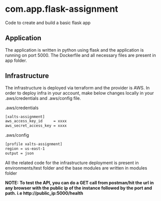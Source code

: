 # com.app.flask-assignment
Code to create and build a basic flask app

## Application 
The application is written in python using flask and the application is running on port 5000.
The Dockerfile and all necessary files are present in app folder.

## Infrastructure
The infrastructure is deployed via terraform and the provider is AWS.
In order to deploy infra in your account, make below changes locally in your .aws/credentials and .aws/config file.

.aws/credentials
```bash
[xalts-assignment]
aws_access_key_id     = xxxx
aws_secret_access_key = xxxx
```
.aws/config
```bash
[profile xalts-assignment]
region = us-east-1
output = json
```

All the related code for the infrastructure deployment is present in environments/test folder and the base modules are written in modules folder

**NOTE:** **To test the API, you can do a GET call from postman/hit the url in any browser with the public ip of the instance followed by the port and path. 
i.e http://public_ip:5000/health**
